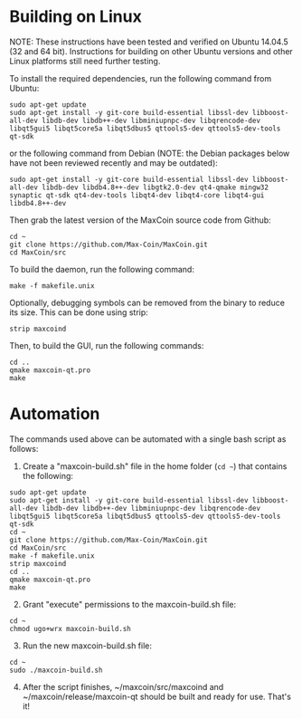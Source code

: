Building on Linux
=================

NOTE: These instructions have been tested and verified on Ubuntu 14.04.5 (32 and 64 bit).  Instructions for building on other Ubuntu versions and other Linux platforms still need further testing.

To install the required dependencies, run the following command from Ubuntu:

```
sudo apt-get update
sudo apt-get install -y git-core build-essential libssl-dev libboost-all-dev libdb-dev libdb++-dev libminiupnpc-dev libqrencode-dev libqt5gui5 libqt5core5a libqt5dbus5 qttools5-dev qttools5-dev-tools qt-sdk
```

or the following command from Debian (NOTE: the Debian packages below have not been reviewed recently and may be outdated):

```
sudo apt-get install -y git-core build-essential libssl-dev libboost-all-dev libdb-dev libdb4.8++-dev libgtk2.0-dev qt4-qmake mingw32 synaptic qt-sdk qt4-dev-tools libqt4-dev libqt4-core libqt4-gui libdb4.8++-dev
```

Then grab the latest version of the MaxCoin source code from Github:

```
cd ~
git clone https://github.com/Max-Coin/MaxCoin.git
cd MaxCoin/src
```

To build the daemon, run the following command:

```
make -f makefile.unix
```

Optionally, debugging symbols can be removed from the binary to reduce its size. This can be done using strip:

```
strip maxcoind
```

Then, to build the GUI, run the following commands:

```
cd ..
qmake maxcoin-qt.pro
make
```


Automation
==========
The commands used above can be automated with a single bash script as follows:

1. Create a "maxcoin-build.sh" file in the home folder (`cd ~`) that contains the following:

```
sudo apt-get update
sudo apt-get install -y git-core build-essential libssl-dev libboost-all-dev libdb-dev libdb++-dev libminiupnpc-dev libqrencode-dev libqt5gui5 libqt5core5a libqt5dbus5 qttools5-dev qttools5-dev-tools qt-sdk
cd ~
git clone https://github.com/Max-Coin/MaxCoin.git
cd MaxCoin/src
make -f makefile.unix
strip maxcoind
cd ..
qmake maxcoin-qt.pro
make
```

2.  Grant "execute" permissions to the maxcoin-build.sh file:

```
cd ~
chmod ugo+wrx maxcoin-build.sh
```

3. Run the new maxcoin-build.sh file:

```
cd ~
sudo ./maxcoin-build.sh
```

4. After the script finishes, ~/maxcoin/src/maxcoind and ~/maxcoin/release/maxcoin-qt should be built and ready for use.  That's it!

